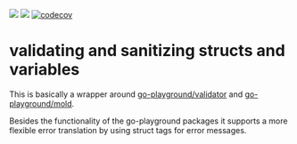 [![](https://github.com/mbretter/go-validation/actions/workflows/go.yml/badge.svg)](https://github.com/mbretter/go-validation/actions/workflows/go.yml)
[![](https://goreportcard.com/badge/mbretter/go-validation)](https://goreportcard.com/report/mbretter/go-validation "Go Report Card")
[![codecov](https://codecov.io/gh/mbretter/go-validation/graph/badge.svg?token=YMBMKY7W9X)](https://codecov.io/gh/mbretter/go-validation)

# validating and sanitizing structs and variables

This is basically a wrapper around [go-playground/validator](go-playground/validator) and [go-playground/mold](go-playground/mold).

Besides the functionality of the go-playground packages it supports a more flexible error translation by using struct tags for error messages.

